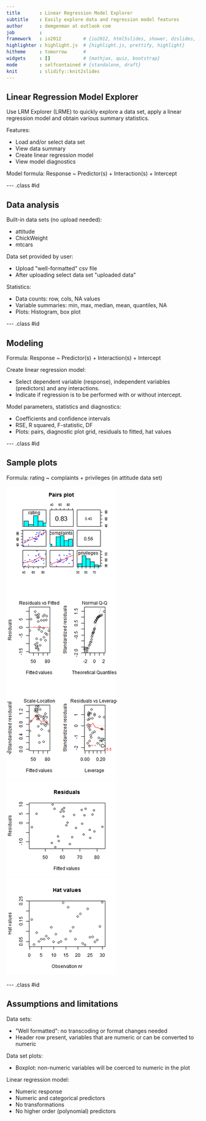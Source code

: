 ```yaml
---
title       : Linear Regression Model Explorer
subtitle    : Easily explore data and regression model features  
author      : demgenman at outlook com
job         : 
framework   : io2012        # {io2012, html5slides, shower, dzslides, ...}
highlighter : highlight.js  # {highlight.js, prettify, highlight}
hitheme     : tomorrow      # 
widgets     : []            # {mathjax, quiz, bootstrap}
mode        : selfcontained # {standalone, draft}
knit        : slidify::knit2slides
---
```


## Linear Regression Model Explorer

Use LRM Explorer (LRME) to quickly explore a data set, apply a linear regression model and obtain various summary statistics.

Features:
- Load and/or select data set
- View data summary
- Create linear regression model
- View model diagnostics 

Model formula: Response ~ Predictor(s) + Interaction(s) + Intercept

--- .class #id 

## Data analysis

Built-in data sets (no upload needed):
- attitude
- ChickWeight
- mtcars

Data set provided by user:
- Upload "well-formatted" csv file
- After uploading select data set "uploaded data"

Statistics:
- Data counts: row, cols, NA values
- Variable summaries: min, max, median, mean, quantiles, NA
- Plots: Histogram, box plot

--- .class #id 

## Modeling

Formula: Response ~ Predictor(s) + Interaction(s) + Intercept

Create linear regression model:
- Select dependent variable (response), independent variables (predictors) and any interactions.
- Indicate if regression is to be performed with or without intercept.

Model parameters, statistics and diagnostics:
- Coefficients and confidence intervals
- RSE, R squared, F-statistic, DF
- Plots: pairs, diagnostic plot grid, residuals to fitted, hat values

--- .class #id 

## Sample plots






Formula: rating ~ complaints + privileges (in attitude data set)

![plot of chunk unnamed-chunk-3](assets/fig/unnamed-chunk-3-1.png) ![plot of chunk unnamed-chunk-3](assets/fig/unnamed-chunk-3-2.png) ![plot of chunk unnamed-chunk-3](assets/fig/unnamed-chunk-3-3.png) ![plot of chunk unnamed-chunk-3](assets/fig/unnamed-chunk-3-4.png) ![plot of chunk unnamed-chunk-3](assets/fig/unnamed-chunk-3-5.png) 

--- .class #id 

## Assumptions and limitations

Data sets:
- "Well formatted": no transcoding or format changes needed
- Header row present, variables that are numeric or can be converted to numeric 

Data set plots:
- Boxplot: non-numeric variables will be coerced to numeric in the plot

Linear regression model:
- Numeric response
- Numeric and categorical predictors
- No transformations
- No higher order (polynomial) predictors

